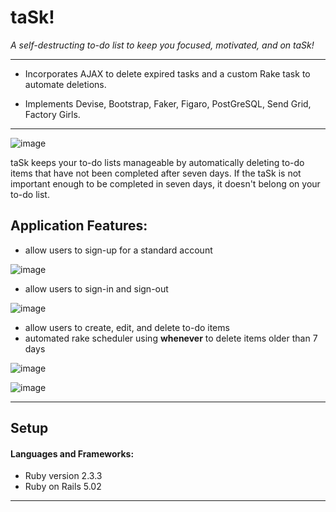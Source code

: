 # **taSk!**
_A self-destructing to-do list to keep you focused, motivated, and on taSk!_

---

 * Incorporates AJAX to delete expired tasks and a custom Rake task to automate deletions.
  
 * Implements Devise, Bootstrap, Faker, Figaro, PostGreSQL, Send Grid, Factory Girls.
  
---
![image](https://user-images.githubusercontent.com/14861025/49536625-9db82100-f88c-11e8-9835-1f1dfae7a9b2.png)

taSk keeps your to-do lists manageable by automatically deleting to-do items that have not been completed after seven days. If the taSk is not important enough to be completed in seven days, it doesn't belong on your to-do list.


## Application Features:
* allow users to sign-up for a standard account

![image](https://user-images.githubusercontent.com/14861025/49536713-c8a27500-f88c-11e8-8cd5-2311c3bdef61.png)

* allow users to sign-in and sign-out

![image](https://user-images.githubusercontent.com/14861025/49536631-a1e43e80-f88c-11e8-9f1d-bc049b18bee7.png)

* allow users to create, edit, and delete to-do items
* automated rake scheduler using **whenever**  to delete items older than 7 days

![image](https://user-images.githubusercontent.com/14861025/49536616-9729a980-f88c-11e8-969c-2579bc8c974b.png)

![image](https://user-images.githubusercontent.com/14861025/49536606-93962280-f88c-11e8-9183-f1bb4cec16c3.png)
___
## Setup 

#### Languages and Frameworks: 
* Ruby version 2.3.3
* Ruby on Rails 5.02 
___














